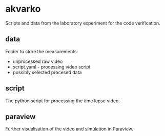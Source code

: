 # akvarko
Scripts and data from the laboratory experiment for the code verification.

## data

Folder to store the measurements:
- unprocessed raw video
- script.yaml - processing video script
- possibly selected procesed data

## script
The python script for processing the time lapse video.

## paraview
Further visualisation of the video and simulation in Paraview.
